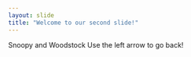```yaml
---
layout: slide
title: "Welcome to our second slide!"
---
```

Snoopy and Woodstock
Use the left arrow to go back!
